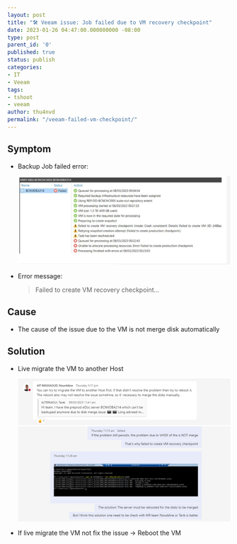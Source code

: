 ```yaml
---
layout: post
title: "🛠 Veeam issue: Job failed due to VM recovery checkpoint"
date: 2023-01-26 04:47:00.000000000 -08:00
type: post
parent_id: '0'
published: true
status: publish
categories:
- IT
- Veeam
tags:
- tshoot
- veeam
author: thu4nvd
permalink: "/veeam-failed-vm-checkpoint/"
---
```


## Symptom
* Backup Job failed error:  
  
  ![Alt text](../assets/2024/v-chkpoint1.png)


* Error message: 
  
  > Failed to create VM recovery checkpoint...

## Cause

* The cause of the issue due to the VM is not merge disk automatically

## Solution
* Live migrate the VM to another Host
  
  ![Alt text](../assets/2024/v-chkpoint2.png)
  ![Alt text](../assets/2024/v-chkpoint3.png)

* If live migrate the VM not fix the issue -> Reboot the VM 
